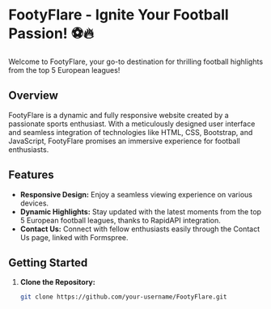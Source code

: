 # FootyFlare - Ignite Your Football Passion! ⚽🔥

Welcome to FootyFlare, your go-to destination for thrilling football highlights from the top 5 European leagues!

## Overview

FootyFlare is a dynamic and fully responsive website created by a passionate sports enthusiast. With a meticulously designed user interface and seamless integration of technologies like HTML, CSS, Bootstrap, and JavaScript, FootyFlare promises an immersive experience for football enthusiasts.

## Features

- **Responsive Design:** Enjoy a seamless viewing experience on various devices.
- **Dynamic Highlights:** Stay updated with the latest moments from the top 5 European football leagues, thanks to RapidAPI integration.
- **Contact Us:** Connect with fellow enthusiasts easily through the Contact Us page, linked with Formspree.

## Getting Started

1. **Clone the Repository:**
   ```bash
   git clone https://github.com/your-username/FootyFlare.git

